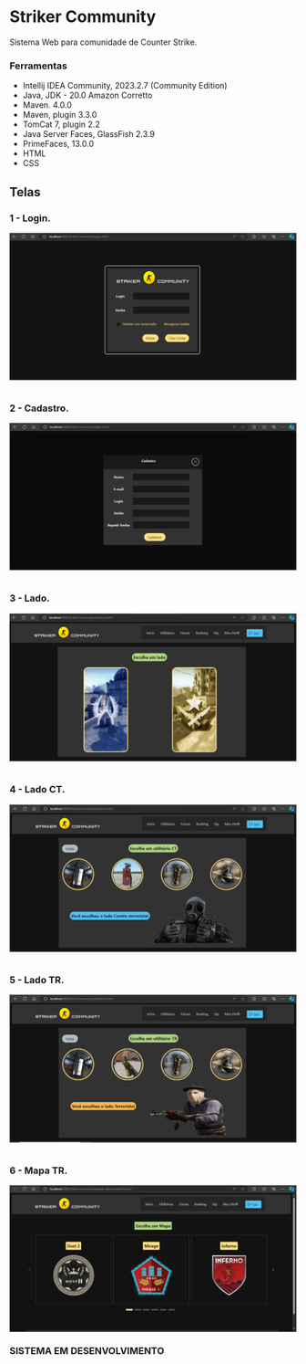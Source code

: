# Striker Community

Sistema Web para comunidade de Counter Strike.

### Ferramentas
- Intellij IDEA Community, 2023.2.7 (Community Edition)
- Java, JDK - 20.0 Amazon Corretto
- Maven. 4.0.0
- Maven, plugin 3.3.0
- TomCat 7, plugin 2.2
- Java Server Faces, GlassFish 2.3.9
- PrimeFaces, 13.0.0
- HTML
- CSS

## Telas

### 1 - Login.
<div>
<img align="center"
<img src="\screens\1.login.png" />
</div>

#

### 2 - Cadastro.
<div>
<img align="center"
<img src="\screens\2.cadastro.png" />
</div>

#

### 3 - Lado.
<div>
<img align="center"
<img src="\screens\3.lado.png" />
</div>

#

### 4 - Lado CT.
<div>
<img align="center"
<img src="\screens\4.ladoCt.png" />
</div>

#

### 5 - Lado TR.
<div>
<img align="center"
<img src="\screens\5.ladoTr.png" />
</div>

#

### 6 - Mapa TR.
<div>
<img align="center"
<img src="\screens\6.mapaTr.png" />
</div>

### SISTEMA EM DESENVOLVIMENTO
